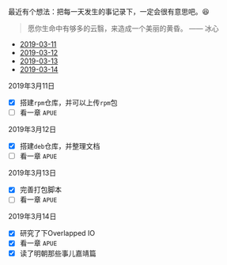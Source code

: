 最近有个想法：把每一天发生的事记录下，一定会很有意思吧。:laughing:

> 愿你生命中有够多的云翳，来造成一个美丽的黄昏。    —— 冰心

* [2019-03-11](#user-content-20190311)
* [2019-03-12](#user-content-20190312)
* [2019-03-13](#user-content-20190313)
* [2019-03-14](#user-content-20190314)

<span id='20190311'>
2019年3月11日

- [x] 搭建`rpm`仓库，并可以上传`rpm`包
- [ ] 看一章  `APUE`
</span>

<span id='20190312'>
2019年3月12日

- [x] 搭建`deb`仓库，并整理文档
- [ ] 看一章  `APUE`
</span>

<span id='20190313'>
2019年3月13日

- [x] 完善打包脚本
- [ ] 看一章  `APUE`
</span>

<span id='20190314'>
2019年3月14日

- [x] 研究了下Overlapped IO
- [x] 看一章  `APUE`
- [x] 读了明朝那些事儿嘉靖篇
</span>